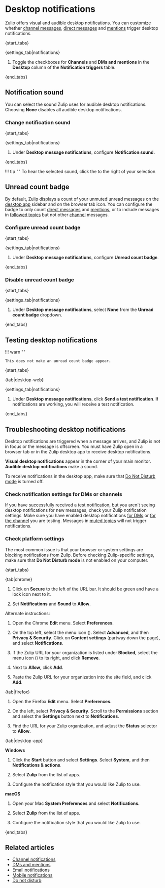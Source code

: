 # Desktop notifications

Zulip offers visual and audible desktop notifications. You can
customize whether [channel messages](/help/channel-notifications),
[direct messages](/help/dm-mention-alert-notifications) and
[mentions](/help/dm-mention-alert-notifications#wildcard-mentions)
trigger desktop notifications.

{start_tabs}

{settings_tab|notifications}

1. Toggle the checkboxes for **Channels** and **DMs and mentions**
   in the **Desktop** column of the **Notification triggers** table.

{end_tabs}

## Notification sound

You can select the sound Zulip uses for audible desktop notifications. Choosing
**None** disables all audible desktop notifications.

### Change notification sound

{start_tabs}

{settings_tab|notifications}

1. Under **Desktop message notifications**, configure
   **Notification sound**.

{end_tabs}

!!! tip ""
    To hear the selected sound, click the <i class="fa fa-play-circle"></i> to the right of your selection.

## Unread count badge

By default, Zulip displays a count of your unmuted unread messages on the
[desktop app](https://zulip.com/apps/) sidebar and on the browser tab icon. You
can configure the badge to only count [direct messages](/help/direct-messages)
and [mentions](/help/mention-a-user-or-group), or to include messages in
[followed topics](/help/follow-a-topic) but not other
[channel](/help/introduction-to-channels) messages.

### Configure unread count badge

{start_tabs}

{settings_tab|notifications}

1. Under **Desktop message notifications**, configure
   **Unread count badge**.

{end_tabs}

### Disable unread count badge

{start_tabs}

{settings_tab|notifications}

1. Under **Desktop message notifications**, select **None** from the
   **Unread count badge** dropdown.

{end_tabs}

## Testing desktop notifications

!!! warn ""

    This does not make an unread count badge appear.

{start_tabs}

{tab|desktop-web}

{settings_tab|notifications}

1. Under **Desktop message notifications**, click **Send a test notification**.
   If notifications are working, you will receive a test notification.

{end_tabs}

## Troubleshooting desktop notifications

Desktop notifications are triggered when a message arrives, and Zulip is not
in focus or the message is offscreen. You must have Zulip open in a browser
tab or in the Zulip desktop app to receive desktop notifications.

**Visual desktop notifications** appear in the corner of your main monitor.
**Audible desktop notifications** make a sound.

To receive notifications in the desktop app, make sure that [Do Not Disturb
mode](/help/do-not-disturb) is turned off.

### Check notification settings for DMs or channels

If you have successfully received a [test
notification](#testing-desktop-notifications), but you aren't seeing desktop
notifications for new messages, check your Zulip notification settings. Make
sure you have enabled desktop notifications [for
DMs](/help/dm-mention-alert-notifications) or [for the
channel](/help/channel-notifications) you are testing. Messages in [muted
topics](/help/mute-a-topic) will not trigger notifications.

### Check platform settings

The most common issue is that your browser or system settings are blocking
notifications from Zulip. Before checking Zulip-specific settings, make sure
that **Do Not Disturb mode** is not enabled on your computer.

{start_tabs}

{tab|chrome}

1. Click on **Secure** to the left of the URL bar. It should be green and
   have a lock icon next to it.

1. Set **Notifications** and **Sound** to **Allow**.

Alternate instructions:

1. Open the Chrome **Edit** menu. Select **Preferences**.

2. On the top left, select the menu icon (<i class="fa
   fa-bars"></i>). Select **Advanced**, and then **Privacy & Security**.
   Click on **Content settings** (partway down the page), and select
   **Notifications**.

3. If the Zulip URL for your organization is listed under **Blocked**,
   select the menu icon (<i class="fa fa-ellipsis-v"></i>) to its right, and
   click **Remove**.

4. Next to **Allow**, click **Add**.

5. Paste the Zulip URL for your organization into the site field, and click
    **Add**.

{tab|firefox}

1. Open the Firefox **Edit** menu. Select **Preferences**.

2. On the left, select **Privacy & Security**. Scroll to the **Permissions**
   section and select the **Settings** button next to **Notifications**.

3. Find the URL for your Zulip organization, and adjust the **Status**
   selector to **Allow**.

{tab|desktop-app}

**Windows**

1. Click the **Start** button and select **Settings**. Select **System**,
   and then **Notifications & actions**.

2. Select **Zulip** from the list of apps.

3. Configure the notification style that you would like Zulip to use.

**macOS**

1. Open your Mac **System Preferences** and select **Notifications**.

2. Select **Zulip** from the list of apps.

3. Configure the notification style that you would like Zulip to use.

{end_tabs}


## Related articles

* [Channel notifications](/help/channel-notifications)
* [DMs and mentions](/help/dm-mention-alert-notifications)
* [Email notifications](/help/email-notifications)
* [Mobile notifications](/help/mobile-notifications)
* [Do not disturb](/help/do-not-disturb)
